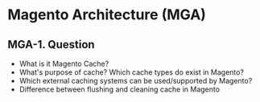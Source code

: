 # Magento Architecture (MGA)

## MGA-1. Question 

- What is it Magento Cache? 
- What's purpose of cache? Which cache types do exist in Magento? 
- Which external caching systems can be used/supported by Magento?
- Difference between flushing and cleaning cache in Magento
